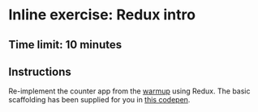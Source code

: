 # Inline exercise: Redux intro

## Time limit: 10 minutes

## Instructions

Re-implement the counter app from the [warmup](warmup.md) using Redux.
The basic scaffolding has been supplied for you in [this codepen](http://codepen.io/lockehart/pen/zBdKrG?editors=1010).
